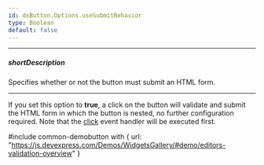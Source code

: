 ```yaml
---
id: dxButton.Options.useSubmitBehavior
type: Boolean
default: false
---
```

---
##### shortDescription
Specifies whether or not the button must submit an HTML form.

---
If you set this option to **true**, a click on the button will validate and submit the HTML form in which the button is nested, no further configuration required. Note that the [click](/api-reference/10%20UI%20Widgets/dxButton/4%20Events/click.md '/Documentation/ApiReference/UI_Widgets/dxButton/Events/#click') event handler will be executed first.

#include common-demobutton with {
    url: "https://js.devexpress.com/Demos/WidgetsGallery/#demo/editors-validation-overview"
}